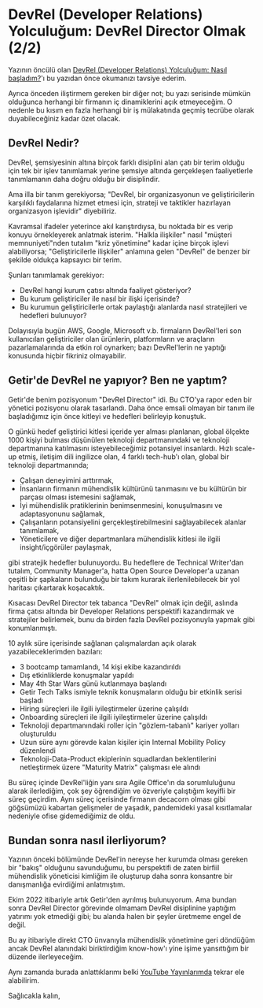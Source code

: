 # DevRel (Developer Relations) Yolculuğum: DevRel Director Olmak (2/2)

Yazının öncülü olan [DevRel (Developer Relations) Yolculuğum: Nasıl başladım?](./20221004-devrel-01.md)'ı bu yazıdan önce okumanızı tavsiye ederim.

Ayrıca önceden iliştirmem gereken bir diğer not; bu yazı serisinde mümkün olduğunca herhangi bir firmanın iç dinamiklerini açık etmeyeceğim. O nedenle bu kısım en fazla herhangi bir iş mülakatında geçmiş tecrübe olarak duyabileceğiniz kadar özet olacak.


## DevRel Nedir?

DevRel, şemsiyesinin altına birçok farklı disiplini alan çatı bir terim olduğu için tek bir işlev tanımlamak yerine şemsiye altında gerçekleşen faaliyetlerle tanımlamanın daha doğru olduğu bir disiplindir.

Ama illa bir tanım gerekiyorsa; "DevRel, bir organizasyonun ve geliştiricilerin karşılıklı faydalarına hizmet etmesi için, strateji ve taktikler hazırlayan organizasyon işlevidir" diyebiliriz.

Kavramsal ifadeler yeterince akıl karıştırdıysa, bu noktada bir es verip konuyu örnekleyerek anlatmak isterim. "Halkla ilişkiler" nasıl "müşteri memnuniyeti"nden tutalım "kriz yönetimine" kadar içine birçok işlevi alabiliyorsa; "Geliştiricilerle ilişkiler" anlamına gelen "DevRel" de benzer bir şekilde oldukça kapsayıcı bir terim.

Şunları tanımlamak gerekiyor:
- DevRel hangi kurum çatısı altında faaliyet gösteriyor?
- Bu kurum geliştiriciler ile nasıl bir ilişki içerisinde?
- Bu kurumun geliştiricilerle ortak paylaştığı alanlarda nasıl stratejileri ve hedefleri bulunuyor?

Dolayısıyla bugün AWS, Google, Microsoft v.b. firmaların DevRel'leri son kullanıcıları geliştiriciler olan ürünlerin, platformların ve araçların pazarlamalarında da etkin rol oynarken; bazı DevRel'lerin ne yaptığı konusunda hiçbir fikriniz olmayabilir.


## Getir'de DevRel ne yapıyor? Ben ne yaptım?

Getir'de benim pozisyonum "DevRel Director" idi. Bu CTO'ya rapor eden bir yönetici pozisyonu olarak tasarlandı. Daha önce emsali olmayan bir tanım ile başladığımız için önce kitleyi ve hedefleri belirleyip konuştuk.

O günkü hedef geliştirici kitlesi içeride yer alması planlanan, global ölçekte 1000 kişiyi bulması düşünülen teknoloji departmanındaki ve teknoloji departmanına katılmasını isteyebileceğimiz potansiyel insanlardı. Hızlı scale-up etmiş, iletişim dili ingilizce olan, 4 farklı tech-hub'ı olan, global bir teknoloji departmanında;

- Çalışan deneyimini arttırmak,
- İnsanların firmanın mühendislik kültürünü tanımasını ve bu kültürün bir parçası olması istemesini sağlamak,
- İyi mühendislik pratiklerinin benimsenmesini, konuşulmasını ve adaptasyonunu sağlamak,
- Çalışanların potansiyelini gerçekleştirebilmesini sağlayabilecek alanlar tanımlamak,
- Yöneticilere ve diğer departmanlara mühendislik kitlesi ile ilgili insight/içgörüler paylaşmak,

gibi stratejik hedefler bulunuyordu. Bu hedeflere de Technical Writer'dan tutalım, Community Manager'a, hatta Open Source Developer'a uzanan çeşitli bir şapkaların bulunduğu bir takım kurarak ilerlenilebilecek bir yol haritası çıkartarak koşacaktık.

Kısacası DevRel Director tek tabanca "DevRel" olmak için değil, aslında firma çatısı altında bir Developer Relations perspektifi kazandırmak ve stratejiler belirlemek, bunu da birden fazla DevRel pozisyonuyla yapmak gibi konumlanmıştı.

10 aylık süre içerisinde sağlanan çalışmalardan açık olarak yazabileceklerimden bazıları:
- 3 bootcamp tamamlandı, 14 kişi ekibe kazandırıldı
- Dış etkinliklerde konuşmalar yapıldı
- May 4th Star Wars günü kutlanmaya başlandı
- Getir Tech Talks ismiyle teknik konuşmaların olduğu bir etkinlik serisi başladı
- Hiring süreçleri ile ilgili iyileştirmeler üzerine çalışıldı
- Onboarding süreçleri ile ilgili iyileştirmeler üzerine çalışıldı
- Teknoloji departmanındaki roller için "gözlem-tabanlı" kariyer yolları oluşturuldu
- Uzun süre aynı görevde kalan kişiler için Internal Mobility Policy düzenlendi
- Teknoloji-Data-Product ekiplerinin squadlardan beklentilerini netleştirmek üzere "Maturity Matrix" çalışması ele alındı

Bu süreç içinde DevRel'liğin yanı sıra Agile Office'ın da sorumluluğunu alarak ilerlediğim, çok şey öğrendiğim ve özveriyle çalıştığım keyifli bir süreç geçirdim. Aynı süreç içerisinde firmanın decacorn olması gibi göğsümüzü kabartan gelişmeler de yaşadık, pandemideki yasal kısıtlamalar nedeniyle ofise gidemediğimiz de oldu.


## Bundan sonra nasıl ilerliyorum?

Yazının önceki bölümünde DevRel'in nereyse her kurumda olması gereken bir "bakış" olduğunu savunduğumu, bu perspektifi de zaten birfiil mühendislik yöneticisi kimliğim ile oluşturup daha sonra konsantre bir danışmanlığa evirdiğimi anlatmıştım.

Ekim 2022 itibariyle artık Getir'den ayrılmış bulunuyorum. Ama bundan sonra DevRel Director görevinde olmamam DevRel disiplinine yaptığım yatırımı yok etmediği gibi; bu alanda halen bir şeyler üretmeme engel de değil.

Bu ay itibariyle direkt CTO ünvanıyla mühendislik yönetimine geri döndüğüm ancak DevRel alanındaki biriktirdiğim know-how'ı yine işime yansıttığım bir düzende ilerleyeceğim.

Aynı zamanda burada anlattıklarımı belki [YouTube Yayınlarımda](https://eser.live) tekrar ele alabilirim.

Sağlıcakla kalın,
